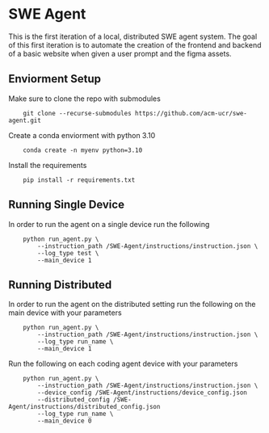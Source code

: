 # SWE Agent
This is the first iteration of a local, distributed SWE agent system. The goal of this first iteration is to automate the creation of the frontend and backend of a basic website when given a user prompt and the figma assets. 


## Enviorment Setup
Make sure to clone the repo with submodules
```
    git clone --recurse-submodules https://github.com/acm-ucr/swe-agent.git
```


Create a conda enviorment with python 3.10
```
    conda create -n myenv python=3.10 
```


Install the requirements
```
    pip install -r requirements.txt
```

## Running Single Device
In order to run the agent on a single device run the following
```
    python run_agent.py \
        --instruction_path /SWE-Agent/instructions/instruction.json \
        --log_type test \
        --main_device 1
```

## Running Distributed
In order to run the agent on the distributed setting run the following on the main device with your parameters
```
    python run_agent.py \
        --instruction_path /SWE-Agent/instructions/instruction.json \
        --log_type run_name \
        --main_device 1
```

Run the following on each coding agent device with your parameters
```
    python run_agent.py \
        --instruction_path /SWE-Agent/instructions/instruction.json \
        --device_config /SWE-Agent/instructions/device_config.json
        --distributed_config /SWE-Agent/instructions/distributed_config.json
        --log_type run_name \
        --main_device 0
```
